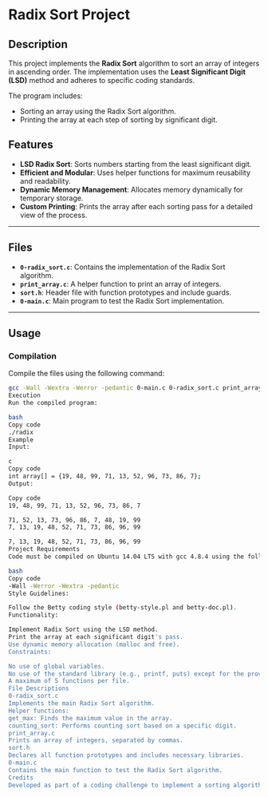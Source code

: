 # Radix Sort Project

## Description
This project implements the **Radix Sort** algorithm to sort an array of integers in ascending order. The implementation uses the **Least Significant Digit (LSD)** method and adheres to specific coding standards.

The program includes:
- Sorting an array using the Radix Sort algorithm.
- Printing the array at each step of sorting by significant digit.

## Features
- **LSD Radix Sort**: Sorts numbers starting from the least significant digit.
- **Efficient and Modular**: Uses helper functions for maximum reusability and readability.
- **Dynamic Memory Management**: Allocates memory dynamically for temporary storage.
- **Custom Printing**: Prints the array after each sorting pass for a detailed view of the process.

---

## Files
- **`0-radix_sort.c`**: Contains the implementation of the Radix Sort algorithm.
- **`print_array.c`**: A helper function to print an array of integers.
- **`sort.h`**: Header file with function prototypes and include guards.
- **`0-main.c`**: Main program to test the Radix Sort implementation.

---

## Usage

### Compilation
Compile the files using the following command:
```bash
gcc -Wall -Wextra -Werror -pedantic 0-main.c 0-radix_sort.c print_array.c -o radix
Execution
Run the compiled program:

bash
Copy code
./radix
Example
Input:

c
Copy code
int array[] = {19, 48, 99, 71, 13, 52, 96, 73, 86, 7};
Output:

Copy code
19, 48, 99, 71, 13, 52, 96, 73, 86, 7

71, 52, 13, 73, 96, 86, 7, 48, 19, 99
7, 13, 19, 48, 52, 71, 73, 86, 96, 99

7, 13, 19, 48, 52, 71, 73, 86, 96, 99
Project Requirements
Code must be compiled on Ubuntu 14.04 LTS with gcc 4.8.4 using the following flags:

bash
Copy code
-Wall -Werror -Wextra -pedantic
Style Guidelines:

Follow the Betty coding style (betty-style.pl and betty-doc.pl).
Functionality:

Implement Radix Sort using the LSD method.
Print the array at each significant digit's pass.
Use dynamic memory allocation (malloc and free).
Constraints:

No use of global variables.
No use of the standard library (e.g., printf, puts) except for the provided print_array function.
A maximum of 5 functions per file.
File Descriptions
0-radix_sort.c
Implements the main Radix Sort algorithm.
Helper functions:
get_max: Finds the maximum value in the array.
counting_sort: Performs counting sort based on a specific digit.
print_array.c
Prints an array of integers, separated by commas.
sort.h
Declares all function prototypes and includes necessary libraries.
0-main.c
Contains the main function to test the Radix Sort algorithm.
Credits
Developed as part of a coding challenge to implement a sorting algorithm in C. The project follows strict guidelines to enhance code quality and readability.
